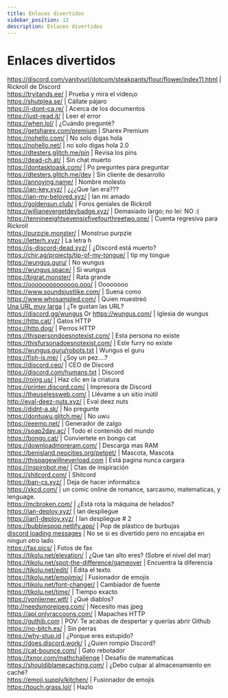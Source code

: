 ```yaml
---
title: Enlaces divertidos
sidebar_position: 12
description: Enlaces divertidos
---
```


# Enlaces divertidos

<https://discord.com/vanityurl/dotcom/steakpants/flour/flower/index11.html> | Rickroll de Discord   <br/>
<https://tryitands.ee/> | Prueba y mira el video¡o   <br/>
<https://shutplea.se/> | Cállate pájaro   <br/>
<https://i-dont-ca.re/> | Acerca de los documentos   <br/>
<https://just-read.it/> | Leer el error   <br/>
<https://when.lol/> | ¿Cuándo pregunté?   <br/>
<https://getsharex.com/premium> | Sharex Premium   <br/>
<https://nohello.com/> | No solo digas hola   <br/>
<https://nohello.net/> | no solo digas hola 2.0 <br/>
<https://dtesters.glitch.me/pin> | Revisa los pins   <br/>
<https://dead-ch.at/> | Sin chat muerto   <br/>
<https://dontasktoask.com/> | Po preguntes para preguntar   <br/>
<https://dtesters.glitch.me/dev> | Sin cliente de desarrollo   <br/>
<https://annoying.name/> | Nombre molesto   <br/>
<https://ian-key.xyz/> | ¿¿¿Que Ian era???   <br/>
<https://ian-my-beloved.xyz/> | Ian mi amado   <br/>
<https://goldensun.club/> | Foros geniales de Rickroll   <br/>
<https://willianevergetdevbadge.xyz/> | Demasiado largo; no leí: NO :(   <br/>
<https://tennineeightsevensixfivefourthreetwo.one/> | Cuenta regresiva para Rickroll   <br/>
<https://purpzie.monster/> | Monstruo purpzie   <br/>
<https://letterh.xyz/> | La letra h   <br/>
<https://is-discord-dead.xyz/> | ¿Discord está muerto?   <br/>
<https://chir.ag/projects/tip-of-my-tongue/> | tip my tongue   <br/>
<https://wungus.guru/> | No wungus   <br/>
<https://wungus.space/> | Si wungus   <br/>
<https://bigrat.monster/> | Rata grande   <br/>
<https://oooooooooooooo.ooo/> | Oooooooo   <br/>
<https://www.soundsjustlike.com/> | Suena como   <br/>
<https://www.whosampled.com/> | Quien muestreó   <br/>
[Una URL muy larga](https://cdn.discordapp.com/attachments/238376364967723008/522109766848217088/unknown.png?comment=According_to_all_known_laws_of_aviation_there_is_no_way_a_bee_should_be_able_to_fly_Its_wings_are_too_small_to_get_its_fat_little_body_off_the_ground_The_bee_of_course_flies_anyway_because_bees_dont_care_what_humans_think_is_impossible_Yellow_black_Yellow_black_Yellow_black_Yellow_black_Ooh_black_and_yellow_Lets_shake_it_up_a_little_Barry_Breakfast_is_ready_Ooming_Hang_on_a_second_Hello__Barry__Adam__Oan_you_believe_this_is_happening__I_cant_Ill_pick_you_up_Looking_sharp_Use_the_stairs_Your_father_paid_good_money_for_those_Sorry_Im_excited_Heres_the_graduate_Were_very_proud_of_you_son_A_perfect_report_card_all_Bs_Very_proud_Ma_I_got_a_thing_going_here__You_got_lint_on_your_fuzz__Ow_Thats_me__Wave_to_us_Well_be_in_row_118000__Bye_Barry_I_told_you_stop_flying_in_the_house__Hey_Adam__Hey_Barry__Is_that_fuzz_gel__A_little_Special_day_graduation_Never_thought_Id_make_it_Three_days_grade_school_three_days_high_school_Those_were_awkward_Three_days_college_Im_glad_I_took_a_day_and_hitchhiked_around_the_hive_You_did_come_back_different__Hi_Barry__Artie_growing_a_mustache_Looks_good__Hear_about_Frankie__Yeah__You_going_to_the_funeral__No_Im_not_going_Everybody_knows_sting_someone_you_die_Dont_waste_it_on_a_squirrel_Such_a_hothead_I_guess_he_could_have_just_gotten_out_of_the_way_I_love_this_incorporating_an_amusement_park_into_our_day_Thats_why_we_dont_need_vacations_Boy_quite_a_bit_of_pomp_under_the_circumstances__Well_Adam_today_we_are_men__We_are__Beemen__Amen_Hallelujah_Students_faculty_distinguished_bees_please_welcome_Dean_Buzzwell_Welcome_New_Hive_Oity_graduating_class_of_9:15_That_concludes_our_ceremonies_And_begins_your_career_at_Honex) | ¿Te gustan las URL?   <br/>
<https://discord.gg/wungus> Or <https://wungus.com/> | Iglesia de wungus   <br/>
<https://http.cat/> | Gatos HTTP   <br/>
<https://http.dog/> | Perros HTTP <br/>
<https://thispersondoesnotexist.com/> | Esta persona no existe   <br/>
<https://thisfursonadoesnotexist.com/> | Este furry no existe  <br/>
<https://wungus.guru/robots.txt> | Wungus el guru   <br/>
<https://fish-is.me/> | ¿Soy un pez....?  <br/>
<https://discord.ceo/> | CEO de Discord  <br/>
<https://discord.com/humans.txt> | Discord  <br/>
<https://roing.us/> | Haz clic en la criatura  <br/>
<https://printer.discord.com/> | Impresora de Discord  <br/>
<https://theuselessweb.com/> | Llévame a un sitio inútil  <br/>
<http://eval-deez-nuts.xyz/> | Eval deez nuts  <br/>
<https://didnt-a.sk/> | No pregunte  <br/>
<https://dontuwu.glitch.me/> | No uwu  <br/>
<https://eeemo.net/> | Generador de zalgo   <br/>
<https://soap2day.ac/> | Todo el contenido del mundo  <br/>
<https://bongo.cat/> | Conviertete en bongo cat  <br/>
<https://downloadmoreram.com/> | Descarga mas RAM  <br/>
<https://benisland.neocities.org/petpet/> | Mascota, Mascota  <br/>
<https://thispagewillneverload.com> | Está pagina nunca cargara  <br/>
<https://inspirobot.me/> | Ctas de inspiración <br/>
<https://shitcord.com/> | Shitcord <br/>
<https://ban-cs.xyz/> | Deja de hacer informática  <br/>
<https://xkcd.com/> | un comic online de romance, sarcasmo, matematicas, y lenguage.  <br/>
<https://mcbroken.com/> | ¿Está rota la máquina de helados?  <br/>
<https://ian-deploy.xyz/> | Ian despliegue   <br/>
<https://ian1-deploy.xyz/> | Ian despliegue # 2  <br/>
<https://bubblespop.netlify.app/> | Pop de plástico de burbujas  <br/>
[discord loading messages](https://gist.github.com/advaith1/540543d6a2b7fd66abdb0eb02c002f88) | No se si es divertido pero no encajaba en ningun otro lado  <br/>
<https://fax.pics/> | Fotos de fax  <br/>
<https://tikolu.net/elevation/> | ¿Que tan alto eres? (Sobre el nivel del mar)  <br/>
<https://tikolu.net/spot-the-difference/gameover> | Encuentra la diferencia <br/>
<https://tikolu.net/edit/> | Edita el texto  <br/>
<https://tikolu.net/emojimix/> | Fusionador de emojis <br/>
<https://tikolu.net/font-changer/> | Cambiador de fuente  <br/>
<https://tikolu.net/time/> | Tiempo exacto  <br/>
<https://yonilerner.wtf/> | ¿Qué diablos?  <br/>
<http://needsmorejpeg.com/> |  Necesito mas jpeg  <br/>
<https://api.onlyraccoons.com/> | Mapaches HTTP  <br/>
<https://guthib.com> | POV: Te acabas de despertar y querías abrir Github  <br/>
<https://no-bitch.es/> | Sin perras  <br/>
<https://why-stup.id> | ¿Porque eres estupido? <br/>
<https://does.discord.work/> | ¿Quien rompio Discord?  <br/>
<https://cat-bounce.com/> |  Gato rebotador <br />
<https://txnor.com/mathchallenge> | Desafio de matematicas <br />
<https://shouldiblamecaching.com/> | ¿Debo culpar al almacenamiento en caché?  <br/>
https://emoji.supply/kitchen/ | Fusionador de emojis <br/>
https://touch.grass.lol/ | Hazlo
